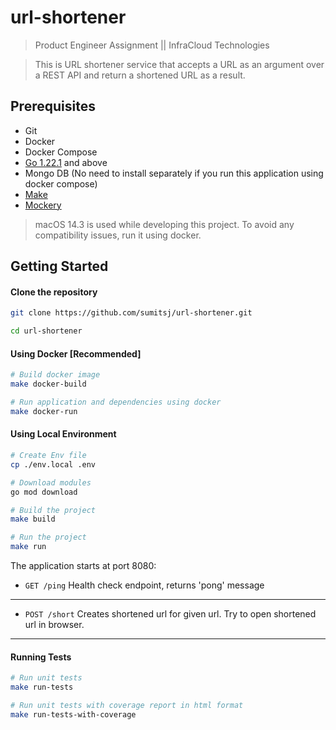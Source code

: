 # url-shortener

> Product Engineer Assignment || InfraCloud Technologies

> This is URL shortener service that accepts a URL as an argument over a REST API and
return a shortened URL as a result.

Prerequisites
-------------

- Git
- Docker
- Docker Compose
- [Go 1.22.1](https://go.dev/doc/install) and above
- Mongo DB (No need to install separately if you run this application using docker compose)
- [Make](https://formulae.brew.sh/formula/make)
- [Mockery](https://vektra.github.io/mockery/latest/installation/#installation)

> macOS 14.3 is used while developing this project. To avoid any compatibility issues, run it using docker.

Getting Started
---------------

#### Clone the repository

```bash
git clone https://github.com/sumitsj/url-shortener.git

cd url-shortener
```

#### Using Docker [Recommended]

```bash
# Build docker image
make docker-build

# Run application and dependencies using docker
make docker-run
```

#### Using Local Environment

```bash
# Create Env file
cp ./env.local .env

# Download modules
go mod download

# Build the project
make build

# Run the project
make run
```

The application starts at port 8080:

- `GET /ping` Health check endpoint, returns 'pong' message

---

- `POST /short` Creates shortened url for given url. Try to open shortened url in browser.

---

#### Running Tests

```bash
# Run unit tests
make run-tests

# Run unit tests with coverage report in html format
make run-tests-with-coverage
```